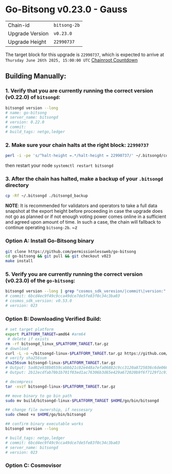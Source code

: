 # Go-Bitsong v0.23.0 - Gauss
|                 |                                                              |
|-----------------|--------------------------------------------------------------|
| Chain-id        | `bitsong-2b`                                                 |
| Upgrade Version | `v0.23.0`                                                    |
| Upgrade Height  | `22990737`                                                   |


The target block for this upgrade is `22990737`, which is expected to arrive at `Thursday June 26th 2025, 15:00:00 UTC` [Chainroot Countdown](https://explorer.chainroot.io/bitsong/blocks/22990737)

## Building Manually:

### 1. Verify that you are currently running the correct version (v0.22.0) of `bitsongd`:

```sh
bitsongd version --long
# name: go-bitsong
# server_name: bitsongd
# version: 0.22.0
# commit: 
# build_tags: netgo,ledger
```

### 2. Make sure your chain halts at the right block: `22990737`
```sh
perl -i -pe 's/^halt-height =.*/halt-height = 22990737/' ~/.bitsongd/config/app.toml
```
then restart your node `systemctl restart bitsongd`

### 3. After the chain has halted, make a backup of your `.bitsongd` directory
```sh
cp -Rf ~/.bitsongd ./bitsongd_backup
```

**NOTE**: It is recommended for validators and operators to take a full data snapshot at the export height before proceeding in case the upgrade does not go as planned or if not enough voting power comes online in a sufficient and agreed upon amount of time. In such a case, the chain will fallback to continue operating `bitsong-2b`.
~z
 
### Option A: Install Go-Bitsong binary
```sh
git clone https://github.com/permissionlessweb/go-bitsong
cd go-bitsong && git pull && git checkout v023
make install 
```

### 5. Verify you are currently running the correct version (v0.23.0) of the `go-bitsong`:
```sh
bitsongd version --long | grep "cosmos_sdk_veresion/|commit\|version:"
# commit: 6bcd4ec9f49c9cca49dce7de5fe83f0c34c3ba03
# cosmos_sdk_version: v0.53.0
# version: 023
```

### Option B: Downloading Verified Build:
```sh
# set target platform
export PLATFORM_TARGET=amd64 #arm64
 # delete if exists
rm -rf bitsongd_linux_$PLATFORM_TARGET.tar.gz
# download 
curl -L -o ~/bitsongd-linux-$PLATFORM_TARGET.tar.gz https://github.com/bitsongofficial/go-bitsong/releases/download/v0.23.0/bitsongd-linux-$PLATFORM_TARGET.tar.gz
# verify sha256sum 
sha256sum bitsongd-linux-$PLATFORM_TARGET.tar.gz
# Output: 5ad02e938b0559cabbb21c02e448a7efa06882c9cc3120a8725036c6de066ec3  bitsongd-linux-amd64.tar.gz
# Output: 2b12ecdfab70b1b701f03ed1ac76306b3d65e429a672020b9f6f7129f1c9176b  bitsongd-linux-arm64.tar.gz

# decompress 
tar -xvzf bitsongd-linux-$PLATFORM_TARGET.tar.gz 

## move binary to go bin path
sudo mv build/bitsongd-linux-$PLATFORM_TARGET $HOME/go/bin/bitsongd

## change file ownership, if nessesary 
sudo chmod +x $HOME/go/bin/bitsongd

## confirm binary executable works 
bitsongd version --long 

# build_tags: netgo,ledger
# commit: 6bcd4ec9f49c9cca49dce7de5fe83f0c34c3ba03
# server_name: bitsongd
# version: 023
```

### Option C: Cosmovisor

